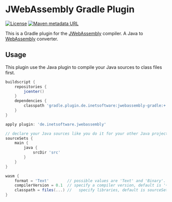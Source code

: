 JWebAssembly Gradle Plugin
======

[![License](https://img.shields.io/github/license/i-net-software/jwebassembly-gradle.svg)](https://github.com/i-net-software/jwebassembly/blob/master/LICENSE.txt)
[![Maven metadata URL](https://img.shields.io/maven-metadata/v?label=Plugin&metadataUrl=https%3A%2F%2Fplugins.gradle.org%2Fm2%2Fde%2Finetsoftware%2Fjwebassembly%2Fde.inetsoftware.jwebassembly.gradle.plugin%2Fmaven-metadata.xml)](https://plugins.gradle.org/plugin/de.inetsoftware.jwebassembly)

This is a Gradle plugin for the [JWebAssembly](https://github.com/i-net-software/JWebAssembly) compiler. A Java to [WebAssembly](http://webassembly.org/) converter.

## Usage

This plugin use the Java plugin to compile your Java sources to class files first. 

```gradle
buildscript {
    repositories {
        jcenter()
    }
    dependencies {
        classpath 'gradle.plugin.de.inetsoftware:jwebassembly-gradle:+'
    }
}

apply plugin: 'de.inetsoftware.jwebassembly'

// declare your Java sources like you do it for your other Java projects
sourceSets {
    main {
        java {
            srcDir 'src'
        }
    }
}

wasm {
    format = 'Text'        // possible values are 'Text' and 'Binary'. 'Binary' is the default value.
    compilerVersion = 0.1  // specify a compiler version, default is '+'
    classpath = files(...) //   specify libraries, default is sourceSet.compileClasspath
}
```

